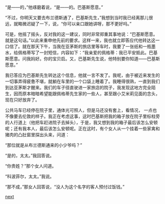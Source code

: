 
“是——的，”他琢磨着说，“是——的。巴基斯愿意。”

“不过，你明天又要去布兰德斯通了，巴基斯先生，”我想到当时我已经离那儿很远，就略微迟疑了一下，说，“你可以亲口跟她讲呀，那不更好吗。”

可是，他摇了摇头，反对我的这一建议，同时非常郑重其事地说：“巴基斯愿意。就是这句话。”以此来重申他先前的要求。这样一来，我也就立即答应代他转达这一口信了。就在那天下午，当我在亚茅斯的旅店里等车时，我要了一张纸和一瓶墨水，给佩格蒂写了一封短信，内容如下：“我亲爱的佩格蒂：我已平安抵此。巴基斯愿意。问我妈好。你的宝贝启。又，巴基斯先生说，他特别要你知道——巴基斯愿意。”

我已答应为巴基斯先生转达这个信息，他就一言不发了。我呢，由于被近来发生的一切事弄得疲惫不堪，就躺在车里的一个口袋上睡着了。我睡得很熟，一直到我们到达亚茅斯才醒来。我们的车子径直驶进一家旅店的院子，我发现这地方完全陌生，因而原本暗暗希望能跟佩格蒂先生家的一些人，甚至跟小艾米莉见面的念头，现在只好放弃了。

公共马车已经停在院子里，通体光可照人，但是马还没有套上，看情况， 一点也不像要去伦敦的样子。我正在考虑这事，这时巴基斯把我的箱子放在院子里标柱旁的人行道上（他把车赶进院子去掉头），于是，我又想到我的箱子最后该怎么安顿呢；还有我本人，最后该怎么安顿呢。正在这时，有个女人从一个挂着一些家禽和猪肉的凸肚窗里探出头来，问道：

“那位就是从布兰德斯通来的小少爷吗？”

“是的，太太。”我回答说。

“你贵姓？”那个女人问道。

“科波菲尔，太太。”我说。

“那不成，”那女人回答说，“没人为这个名字的客人预付过饭钱。”

[next](page73.md)